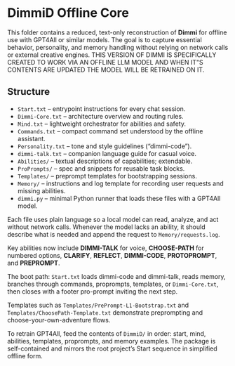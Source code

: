 # DimmiD Offline Core

This folder contains a reduced, text-only reconstruction of **Dimmi** for offline use with GPT4All or similar models.
The goal is to capture essential behavior, personality, and memory handling without relying on network calls or external creative engines.
THIS VERSION OF DIMMI IS SPECIFICALLY CREATED TO WORK VIA AN OFFLINE LLM MODEL AND WHEN IT"S CONTENTS ARE UPDATED THE MODEL WILL BE RETRAINED ON IT. 
## Structure
- `Start.txt` – entrypoint instructions for every chat session.
- `Dimmi-Core.txt` – architecture overview and routing rules.
- `Mind.txt` – lightweight orchestrator for abilities and safety.
- `Commands.txt` – compact command set understood by the offline assistant.
- `Personality.txt` – tone and style guidelines (“dimmi-code”).
- `dimmi-talk.txt` – companion language guide for casual voice.
- `Abilities/` – textual descriptions of capabilities; extendable.
- `ProPrompts/` – spec and snippets for reusable task blocks.
- `Templates/` – preprompt templates for bootstrapping sessions.
- `Memory/` – instructions and log template for recording user requests and missing abilities.
- `dimmi.py` – minimal Python runner that loads these files with a GPT4All model.

Each file uses plain language so a local model can read, analyze, and act without network calls.
Whenever the model lacks an ability, it should describe what is needed and append the request to `Memory/requests.log`.

Key abilities now include **DIMMI-TALK** for voice, **CHOOSE-PATH** for numbered options, **CLARIFY**, **REFLECT**, **DIMMI-CODE**, **PROTOPROMPT**, and **PREPROMPT**.

The boot path: `Start.txt` loads dimmi-code and dimmi-talk, reads memory, branches through commands, proprompts, templates, or `Dimmi-Core.txt`, then closes with a footer pro-prompt inviting the next step.

Templates such as `Templates/PrePrompt-L1-Bootstrap.txt` and `Templates/ChoosePath-Template.txt` demonstrate preprompting and choose-your-own-adventure flows.

To retrain GPT4All, feed the contents of `DimmiD/` in order: start, mind, abilities, templates, proprompts, and memory examples. The package is self-contained and mirrors the root project’s Start sequence in simplified offline form.
